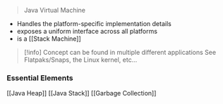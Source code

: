 > Java Virtual Machine

- Handles the platform-specific implementation details
- exposes a uniform interface across all platforms
- is a [[Stack Machine]]

> [!info] Concept can be found in multiple different applications
> See Flatpaks/Snaps, the Linux kernel, etc...

### Essential Elements
[[Java Heap]]
[[Java Stack]]
[[Garbage Collection]]
